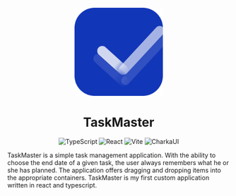 <p align="center">
  <img width="200" src="./src/assets/logo.svg">
</p>

<h1 align="center">TaskMaster</h1>

<div align="center">
  
![TypeScript](https://img.shields.io/badge/TypeScript-007ACC?style=for-the-badge&logo=typescript&logoColor=white)
![React](https://img.shields.io/badge/React-20232A?style=for-the-badge&logo=react&logoColor=61DAFB)
![Vite](https://img.shields.io/badge/Vite-B73BFE?style=for-the-badge&logo=vite&logoColor=FFFFFF)
![CharkaUI](https://img.shields.io/badge/Chakra--UI-319795?style=for-the-badge&logo=chakra-ui&logoColor=white)

</div>

<p>
TaskMaster is a simple task management application. With the ability to choose the end date of a given task, the user always remembers what he or she has planned. The application offers dragging and dropping items into the appropriate containers. 
TaskMaster is my first custom application written in react and typescript. 
</p>
